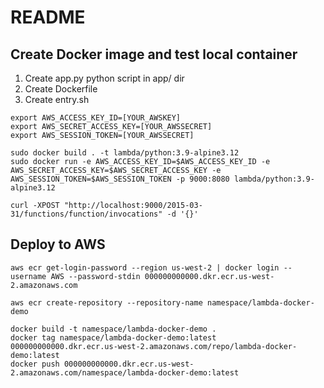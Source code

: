 # README

## Create Docker image and test local container
1. Create app.py python script in app/ dir
2. Create Dockerfile
3. Create entry.sh

```
export AWS_ACCESS_KEY_ID=[YOUR_AWSKEY]
export AWS_SECRET_ACCESS_KEY=[YOUR_AWSSECRET]
export AWS_SESSION_TOKEN=[YOUR_AWSSECRET]

sudo docker build . -t lambda/python:3.9-alpine3.12
sudo docker run -e AWS_ACCESS_KEY_ID=$AWS_ACCESS_KEY_ID -e AWS_SECRET_ACCESS_KEY=$AWS_SECRET_ACCESS_KEY -e AWS_SESSION_TOKEN=$AWS_SESSION_TOKEN -p 9000:8080 lambda/python:3.9-alpine3.12

curl -XPOST "http://localhost:9000/2015-03-31/functions/function/invocations" -d '{}'
```

## Deploy to AWS
```
aws ecr get-login-password --region us-west-2 | docker login --username AWS --password-stdin 000000000000.dkr.ecr.us-west-2.amazonaws.com

aws ecr create-repository --repository-name namespace/lambda-docker-demo

docker build -t namespace/lambda-docker-demo .
docker tag namespace/lambda-docker-demo:latest 000000000000.dkr.ecr.us-west-2.amazonaws.com/repo/lambda-docker-demo:latest
docker push 000000000000.dkr.ecr.us-west-2.amazonaws.com/namespace/lambda-docker-demo:latest
```

